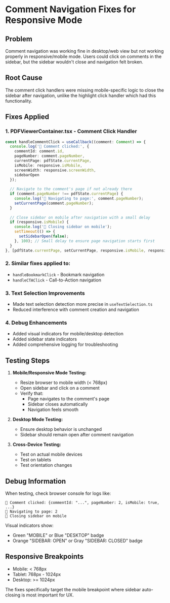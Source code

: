 # Comment Navigation Fixes for Responsive Mode

## Problem
Comment navigation was working fine in desktop/web view but not working properly in responsive/mobile mode. Users could click on comments in the sidebar, but the sidebar wouldn't close and navigation felt broken.

## Root Cause
The comment click handlers were missing mobile-specific logic to close the sidebar after navigation, unlike the highlight click handler which had this functionality.

## Fixes Applied

### 1. PDFViewerContainer.tsx - Comment Click Handler
```typescript
const handleCommentClick = useCallback((comment: Comment) => {
  console.log('💬 Comment clicked:', {
    commentId: comment.id,
    pageNumber: comment.pageNumber,
    currentPage: pdfState.currentPage,
    isMobile: responsive.isMobile,
    screenWidth: responsive.screenWidth,
    sidebarOpen
  });
  
  // Navigate to the comment's page if not already there
  if (comment.pageNumber !== pdfState.currentPage) {
    console.log('💬 Navigating to page:', comment.pageNumber);
    setCurrentPage(comment.pageNumber);
  }
  
  // Close sidebar on mobile after navigation with a small delay
  if (responsive.isMobile) {
    console.log('💬 Closing sidebar on mobile');
    setTimeout(() => {
      setSidebarOpen(false);
    }, 100); // Small delay to ensure page navigation starts first
  }
}, [pdfState.currentPage, setCurrentPage, responsive.isMobile, responsive.screenWidth, sidebarOpen]);
```

### 2. Similar fixes applied to:
- `handleBookmarkClick` - Bookmark navigation
- `handleCTAClick` - Call-to-Action navigation

### 3. Text Selection Improvements
- Made text selection detection more precise in `useTextSelection.ts`
- Reduced interference with comment creation and navigation

### 4. Debug Enhancements
- Added visual indicators for mobile/desktop detection
- Added sidebar state indicators
- Added comprehensive logging for troubleshooting

## Testing Steps

1. **Mobile/Responsive Mode Testing:**
   - Resize browser to mobile width (< 768px)
   - Open sidebar and click on a comment
   - Verify that:
     - Page navigates to the comment's page
     - Sidebar closes automatically
     - Navigation feels smooth

2. **Desktop Mode Testing:**
   - Ensure desktop behavior is unchanged
   - Sidebar should remain open after comment navigation

3. **Cross-Device Testing:**
   - Test on actual mobile devices
   - Test on tablets
   - Test orientation changes

## Debug Information

When testing, check browser console for logs like:
```
💬 Comment clicked: {commentId: "...", pageNumber: 2, isMobile: true, ...}
💬 Navigating to page: 2
💬 Closing sidebar on mobile
```

Visual indicators show:
- Green "MOBILE" or Blue "DESKTOP" badge
- Orange "SIDEBAR: OPEN" or Gray "SIDEBAR: CLOSED" badge

## Responsive Breakpoints

- Mobile: < 768px
- Tablet: 768px - 1024px  
- Desktop: >= 1024px

The fixes specifically target the mobile breakpoint where sidebar auto-closing is most important for UX.